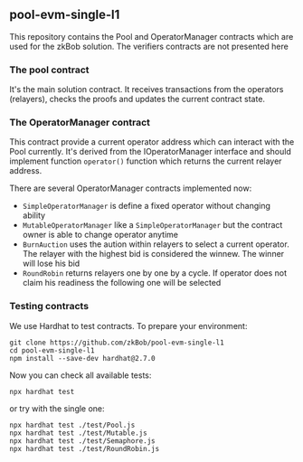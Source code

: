 ## pool-evm-single-l1

This repository contains the Pool and OperatorManager contracts which are used for the zkBob solution. The verifiers contracts are not presented here

### The pool contract

It's the main solution contract. It receives transactions from the operators (relayers), checks the proofs and updates the current contract state.

### The OperatorManager contract

This contract provide a current operator address which can interact with the Pool currently. It's derived from the IOperatorManager interface and should implement function  `operator()` function which returns the current relayer address.

There are several OperatorManager contracts implemented now:
 
 * `SimpleOperatorManager` is define a fixed operator without changing ability
 * `MutableOperatorManager` like a `SimpleOperatorManager` but the contract owner is able to change operator anytime
 * `BurnAuction` uses the aution within relayers to select a current operator. The relayer with the highest bid is considered the winnew. The winner will lose his bid
 * `RoundRobin` returns relayers one by one by a cycle. If operator does not claim his readiness the following one will be selected


### Testing contracts

We use Hardhat to test contracts. To prepare your environment:

```
git clone https://github.com/zkBob/pool-evm-single-l1
cd pool-evm-single-l1
npm install --save-dev hardhat@2.7.0
```
Now you can check all available tests:

```
npx hardhat test
```

or try with the single one:

```
npx hardhat test ./test/Pool.js
npx hardhat test ./test/Mutable.js
npx hardhat test ./test/Semaphore.js
npx hardhat test ./test/RoundRobin.js
```